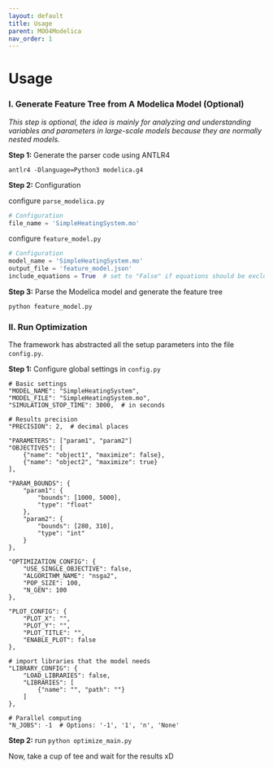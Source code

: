 ```yaml
---
layout: default
title: Usage
parent: MOO4Modelica
nav_order: 1
---
```


# Usage

### I. Generate Feature Tree from A Modelica Model (Optional)

*This step is optional, the idea is mainly for analyzing and understanding variables and parameters in large-scale models because they are normally nested models.*

**Step 1:** Generate the parser code using ANTLR4

```
antlr4 -Dlanguage=Python3 modelica.g4
```

**Step 2:** Configuration

configure `parse_modelica.py`

```python
# Configuration
file_name = 'SimpleHeatingSystem.mo'
```

configure `feature_model.py`

```python
# Configuration
model_name = 'SimpleHeatingSystem.mo'
output_file = 'feature_model.json'
include_equations = True  # set to "False" if equations should be excluded
```

**Step 3:** Parse the Modelica model and generate the feature tree

```
python feature_model.py
```

### II. Run Optimization

The framework has abstracted all the setup parameters into the file `config.py`. 

**Step 1:** Configure global settings in `config.py` 

```shell
# Basic settings
"MODEL_NAME": "SimpleHeatingSystem",
"MODEL_FILE": "SimpleHeatingSystem.mo",
"SIMULATION_STOP_TIME": 3000,  # in seconds

# Results precision
"PRECISION": 2,  # decimal places

"PARAMETERS": ["param1", "param2"]
"OBJECTIVES": [
    {"name": "object1", "maximize": false},
    {"name": "object2", "maximize": true}
],

"PARAM_BOUNDS": {
    "param1": {
        "bounds": [1000, 5000],
        "type": "float"
    },
    "param2": {
        "bounds": [280, 310],
        "type": "int"
    }
},

"OPTIMIZATION_CONFIG": {
    "USE_SINGLE_OBJECTIVE": false,
    "ALGORITHM_NAME": "nsga2",
    "POP_SIZE": 100,
    "N_GEN": 100
},

"PLOT_CONFIG": {
    "PLOT_X": "",
    "PLOT_Y": "",
    "PLOT_TITLE": "",
    "ENABLE_PLOT": false
},

# import libraries that the model needs
"LIBRARY_CONFIG": {
    "LOAD_LIBRARIES": false,
    "LIBRARIES": [
        {"name": "", "path": ""}
    ]
},

# Parallel computing
"N_JOBS": -1  # Options: '-1', '1', 'n', 'None'
```

**Step 2:** run `python optimize_main.py`

Now, take a cup of tee and wait for the results xD